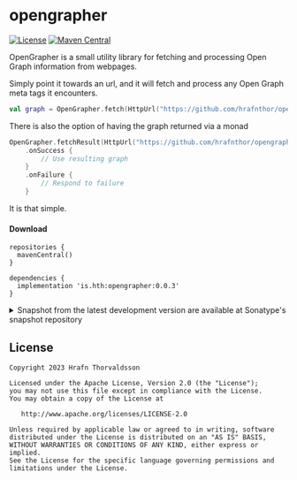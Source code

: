 # opengrapher

[![License](https://img.shields.io/badge/License-Apache%202.0-blue)](https://choosealicense.com/licenses/apache-2.0/)
[![Maven Central](https://img.shields.io/maven-central/v/is.hth/opengrapher?color=blue)](https://central.sonatype.com/artifact/is.hth/opengrapher/0.0.3)


OpenGrapher is a small utility library for fetching and processing Open Graph information from webpages.

Simply point it towards an url, and it will fetch and process any Open Graph meta tags it encounters.

```kotlin
val graph = OpenGrapher.fetch(HttpUrl("https://github.com/hrafnthor/opengrapher"))
```

There is also the option of having the graph returned via a monad

```kotlin
OpenGrapher.fetchResult(HttpUrl("https://github.com/hrafnthor/opengrapher"))
    .onSuccess {
        // Use resulting graph
    }
    .onFailure {
        // Respond to failure
    }
```

It is that simple.

#### Download

```
repositories {
  mavenCentral()
}

dependencies {
  implementation 'is.hth:opengrapher:0.0.3'
}
```

<details>
<summary>Snapshot from the latest development version are available at Sonatype's snapshot repository</summary>
<p>

```
repositories {
  mavenCentral()
  maven {
    url 'https://s01.oss.sonatype.org/content/repositories/snapshots/'
  }
}

dependencies {
  implementation 'is.hth:opengrapher:0.0.4-SNAPSHOT'
}
```

</p>
</details>


License
-------

    Copyright 2023 Hrafn Thorvaldsson

    Licensed under the Apache License, Version 2.0 (the "License");
    you may not use this file except in compliance with the License.
    You may obtain a copy of the License at

       http://www.apache.org/licenses/LICENSE-2.0

    Unless required by applicable law or agreed to in writing, software
    distributed under the License is distributed on an "AS IS" BASIS,
    WITHOUT WARRANTIES OR CONDITIONS OF ANY KIND, either express or implied.
    See the License for the specific language governing permissions and
    limitations under the License.
